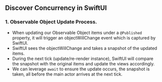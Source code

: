 ## Discover Concurrency in SwiftUI
### 1. Observable Object Update Process.
- When updating our Observable Object items under a `@Published` property, it will trigger an objectWillChange event which is captured by SwiftUI.
- SwiftUI sees the objectWillChange and takes a snapshot of the updated items.
- During the next tick (update/re-render instance), SwiftUI will compare the snapshot with the original items and update the views accordingly.
- We can leverage `await` to ensure the update occurs, the snapshot is taken, all before the main actor arrives at the next tick.